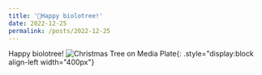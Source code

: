 ```yaml
---
title: '🦠Happy biolotree!'
date: 2022-12-25
permalink: /posts/2022-12-25
---
```

Happy biolotree!
![Christmas Tree on Media Plate](https://rengshu-li.github.io/academicpages/images/christmas-tree-media.png){: .style="display:block align-left width="400px"}
